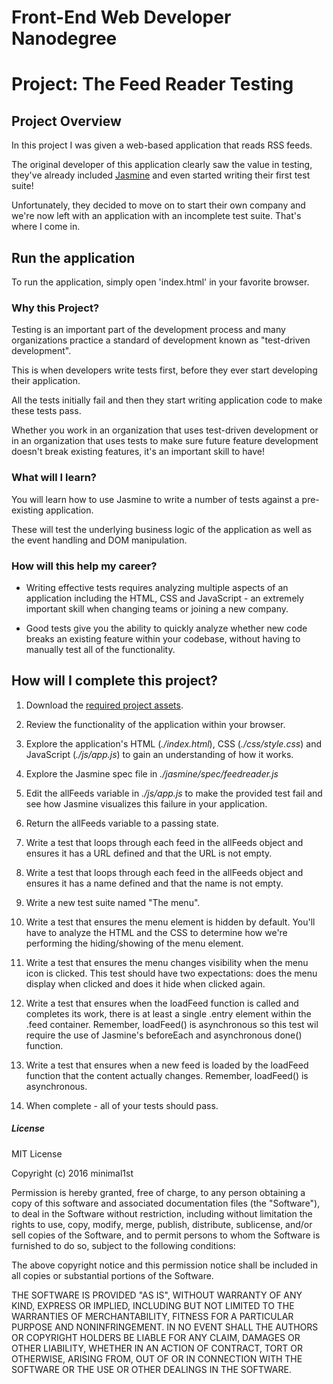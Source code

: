 # Front-End Web Developer Nanodegree

# Project: The Feed Reader Testing 

## Project Overview

In this project I was given a web-based application that reads RSS feeds. 

The original developer of this application clearly saw the value in testing, they've already included [Jasmine](http://jasmine.github.io/) and even started writing their first test suite! 

Unfortunately, they decided to move on to start their own company and we're now left with an application with an incomplete test suite. That's where I come in.

## Run the application

To run the application, simply open 'index.html' in your favorite browser.

### Why this Project?

Testing is an important part of the development process and many organizations practice a standard of development known as "test-driven development". 

This is when developers write tests first, before they ever start developing their application. 

All the tests initially fail and then they start writing application code to make these tests pass.

Whether you work in an organization that uses test-driven development or in an organization that uses tests to make sure future feature development doesn't break existing features, it's an important skill to have!

### What will I learn?

You will learn how to use Jasmine to write a number of tests against a pre-existing application. 

These will test the underlying business logic of the application as well as the event handling and DOM manipulation.

### How will this help my career?

* Writing effective tests requires analyzing multiple aspects of an application including the HTML, CSS and JavaScript - an extremely important skill when changing teams or joining a new company.

* Good tests give you the ability to quickly analyze whether new code breaks an existing feature within your codebase, without having to manually test all of the functionality.

## How will I complete this project?

1. Download the [required project assets](http://github.com/udacity/frontend-nanodegree-feedreader).

2. Review the functionality of the application within your browser.

3. Explore the application's HTML (*./index.html*), CSS (*./css/style.css*) and JavaScript (*./js/app.js*) to gain an understanding of how it works.

4. Explore the Jasmine spec file in *./jasmine/spec/feedreader.js*

5. Edit the allFeeds variable in *./js/app.js* to make the provided test fail and see how Jasmine visualizes this failure in your application.

6. Return the allFeeds variable to a passing state.

7. Write a test that loops through each feed in the allFeeds object and ensures it has a URL defined and that the URL is not empty.

8. Write a test that loops through each feed in the allFeeds object and ensures it has a name defined and that the name is not empty.

9. Write a new test suite named "The menu".

10. Write a test that ensures the menu element is hidden by default. You'll have to analyze the HTML and the CSS to determine how we're performing the hiding/showing of the menu element.

11. Write a test that ensures the menu changes visibility when the menu icon is clicked. This test should have two expectations: does the menu display when clicked and does it hide when clicked again.

12. Write a test that ensures when the loadFeed function is called and completes its work, there is at least a single .entry element within the .feed container. Remember, loadFeed() is asynchronous so this test wil require the use of Jasmine's beforeEach and asynchronous done() function.

13. Write a test that ensures when a new feed is loaded by the loadFeed function that the content actually changes. Remember, loadFeed() is asynchronous.

14. When complete - all of your tests should pass.

##### License

MIT License

Copyright (c) 2016 minimal1st

Permission is hereby granted, free of charge, to any person obtaining a copy of this software and associated documentation files (the "Software"), to deal in the 	Software without restriction, including without limitation the rights to use, copy, modify, merge, publish, distribute, sublicense, and/or sell copies of the Software, and to permit persons to whom the Software is furnished to do so, subject to the following conditions:

The above copyright notice and this permission notice shall be included in all copies or substantial portions of the Software.

THE SOFTWARE IS PROVIDED "AS IS", WITHOUT WARRANTY OF ANY KIND, EXPRESS OR IMPLIED, INCLUDING BUT NOT LIMITED TO THE WARRANTIES OF MERCHANTABILITY, FITNESS FOR A PARTICULAR PURPOSE AND NONINFRINGEMENT. IN NO EVENT SHALL THE AUTHORS OR COPYRIGHT HOLDERS BE LIABLE FOR ANY CLAIM, DAMAGES OR OTHER LIABILITY, WHETHER IN AN ACTION OF CONTRACT, TORT OR OTHERWISE, ARISING FROM, OUT OF OR IN CONNECTION WITH THE SOFTWARE OR THE USE OR OTHER DEALINGS IN THE SOFTWARE.
